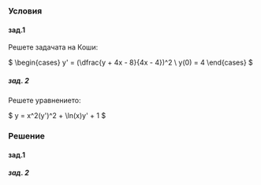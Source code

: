 ### Условия

#### зад.1
Решете задачата на Коши:

$
\begin{cases}
y' = (\dfrac{y + 4x - 8}{4x - 4})^2
\\ 
y(0) = 4
\end{cases}
$

##### зад. 2
Решете уравнението:

$ y = x^2(y')^2 + \ln(x)y' + 1 $

### Решение

#### зад.1

##### зад. 2